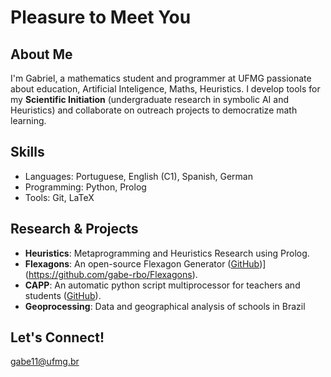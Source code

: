 # Pleasure to Meet You

## About Me  
I'm Gabriel, a mathematics student and programmer at UFMG passionate about education, Artificial Inteligence, Maths, Heuristics. I develop tools for my **Scientific Initiation** (undergraduate research in symbolic AI and Heuristics) and collaborate on outreach projects to democratize math learning.

## Skills  
- Languages: Portuguese, English (C1), Spanish, German  
- Programming: Python, Prolog  
- Tools: Git, LaTeX

## Research & Projects  
- **Heuristics**: Metaprogramming and Heuristics Research using Prolog.
- **Flexagons**: An open-source Flexagon Generator ([GitHub](https://github.com/gabe-rbo/Corretores-Automaticos-de-Programas-Python))](https://github.com/gabe-rbo/Flexagons).
- **CAPP**: An automatic python script multiprocessor for teachers and students ([GitHub](https://github.com/gabe-rbo/Corretores-Automaticos-de-Programas-Python)).
- **Geoprocessing**: Data and geographical analysis of schools in Brazil

## Let's Connect!  
[gabe11@ufmg.br](mailto:gabe11@ufmg.br) 
<!--
**gabe-rbo/gabe-rbo** is a ✨ _special_ ✨ repository because its `README.md` (this file) appears on your GitHub profile.

Here are some ideas to get you started:

- 🔭 I’m currently working on ...
- 🌱 I’m currently learning ...
- 👯 I’m looking to collaborate on ...
- 🤔 I’m looking for help with ...
- 💬 Ask me about ...
- 📫 How to reach me: ...
- 😄 Pronouns: ...
- ⚡ Fun fact: ...
-->
